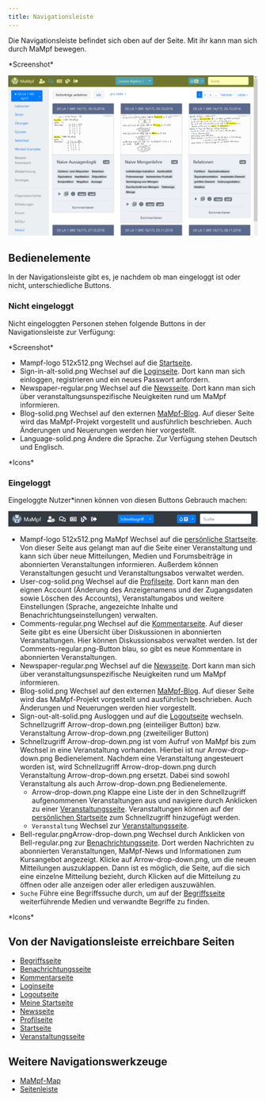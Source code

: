 ```yaml
---
title: Navigationsleiste
---
```

Die Navigationsleiste befindet sich oben auf der Seite. Mit ihr kann man sich durch MaMpf bewegen.

\*Screenshot\*

![](/img/Lektionen_navbar.png)

## Bedienelemente
In der Navigationsleiste gibt es, je nachdem ob man eingeloggt ist oder nicht, unterschiedliche Buttons.

### Nicht eingeloggt
Nicht eingeloggten Personen stehen folgende Buttons in der Navigationsleiste zur Verfügung:

\*Screenshot\*

* Mampf-logo 512x512.png Wechsel auf die [Startseite](home-page.md).
* Sign-in-alt-solid.png Wechsel auf die [Loginseite](login.md). Dort kann man sich einloggen, registrieren und ein neues Passwort anfordern.
* Newspaper-regular.png Wechsel auf die [Newsseite](news.md). Dort kann man sich über veranstaltungsunspezifische Neuigkeiten rund um MaMpf informieren.
* Blog-solid.png Wechsel auf den externen [MaMpf-Blog](https://mampf.blog/). Auf dieser Seite wird das MaMpf-Projekt vorgestellt und ausführlich beschrieben. Auch Änderungen und Neuerungen werden hier vorgestellt.
* Language-solid.png Ändere die Sprache. Zur Verfügung stehen Deutsch und Englisch.

\*Icons\*

### Eingeloggt
Eingeloggte  Nutzer\*innen können von diesen Buttons Gebrauch machen:

![](/img/navbar_generic.png)

* Mampf-logo 512x512.png MaMpf Wechsel auf die [persönliche Startseite](my-home-page.md). Von dieser Seite aus gelangt man auf die Seite einer Veranstaltung und kann sich über neue Mitteilungen, Medien und Forumsbeiträge in abonnierten Veranstaltungen informieren. Außerdem können Veranstaltungen gesucht und Veranstaltungsabos verwaltet werden.
* User-cog-solid.png Wechsel auf die [Profilseite](profile.md). Dort kann man den eignen Account (Änderung des Anzeigenamens und der Zugangsdaten sowie Löschen des Accounts), Veranstaltungabos und weitere Einstellungen (Sprache, angezeichte Inhalte und Benachrichtungseinstellungen) verwalten.
* Comments-regular.png Wechsel auf die [Kommentarseite](comments.md). Auf dieser Seite gibt es eine Übersicht über Diskussionen in abonnierten Veranstaltungen. Hier können Diskussionsabos verwaltet werden. Ist der Comments-regular.png-Button blau, so gibt es neue Kommentare in abonnierten Veranstaltungen.
* Newspaper-regular.png Wechsel auf die [Newsseite](news.md). Dort kann man sich über veranstaltungsunspezifische Neuigkeiten rund um MaMpf informieren.
* Blog-solid.png Wechsel auf den externen [MaMpf-Blog](https://mampf.blog/). Auf dieser Seite wird das MaMpf-Projekt vorgestellt und ausführlich beschrieben. Auch Änderungen und Neuerungen werden hier vorgestellt.
* Sign-out-alt-solid.png Ausloggen und auf die [Logoutseite](logout.md) wechseln.
Schnellzugriff Arrow-drop-down.png (einteiliger Button) bzw. Veranstaltung Arrow-drop-down.png (zweiteiliger Button)
* Schnellzugriff Arrow-drop-down.png ist vom Aufruf von MaMpf bis zum Wechsel in eine Veranstaltung vorhanden. Hierbei ist nur Arrow-drop-down.png Bedienelement. Nachdem eine Veranstaltung angesteuert worden ist, wird Schnellzugriff Arrow-drop-down.png durch Veranstaltung Arrow-drop-down.png ersetzt. Dabei sind sowohl Veranstaltung als auch Arrow-drop-down.png Bedienelemente.
    * Arrow-drop-down.png Klappe eine Liste der in den Schnellzugriff aufgenommenen Veranstaltungen aus und navigiere durch Anklicken zu einer [Veranstaltungsseite](event-series.md). Veranstaltungen können auf der [persönlichen Startseite](my-home-page.md) zum Schnellzugriff hinzugefügt werden.
    * `Veranstaltung` Wechsel zur [Veranstaltungsseite](event-series.md).
* Bell-regular.pngArrow-drop-down.png Wechsel durch Anklicken von Bell-regular.png zur [Benachrichtungsseite](notifications.md). Dort werden Nachrichten zu abonnierten Veranstaltungen, MaMpf-News und Informationen zum Kursangebot angezeigt. Klicke auf Arrow-drop-down.png, um die neuen Mitteilungen auszuklappen. Dann ist es möglich, die Seite, auf die sich eine einzelne Mitteilung bezieht, durch Klicken auf die Mitteilung zu öffnen oder alle anzeigen oder aller erledigen auszuwählen.
* `Suche` Führe eine Begriffssuche durch, um auf der [Begriffsseite](tag.md) weiterführende Medien und verwandte Begriffe zu finden.

\*Icons\*

## Von der Navigationsleiste erreichbare Seiten
* [Begriffsseite](tag.md)
* [Benachrichtungsseite](notifications.md)
* [Kommentarseite](comments.md)
* [Loginseite](login.md)
* [Logoutseite](logout.md)
* [Meine Startseite](my-home-page.md)
* [Newsseite](news.md)
* [Profilseite](profile.md)
* [Startseite](home-page.md)
* [Veranstaltungsseite](event-series.md)

## Weitere Navigationswerkzeuge
* [MaMpf-Map](mampf-maps.md)
* [Seitenleiste](sidebar.md)
